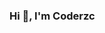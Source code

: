 ### Hi 👋, I'm Coderzc

<!--
**coderzc/coderzc** is a ✨ _special_ ✨ repository because its `README.md` (this file) appears on your GitHub profile.

Here are some ideas to get you started:

- 🔭 I’m currently working on ...
- 🌱 I’m currently learning ...
- 👯 I’m looking to collaborate on ...
- 🤔 I’m looking for help with ...
- 💬 Ask me about ...
- 📫 How to reach me: ...
- 😄 Pronouns: ...
- ⚡ Fun fact: ...

<div align="center">
<img src="https://activity-graph.herokuapp.com/graph?username=coderzc&theme=nord&radius=3" alt="GitHub activity"
    width="98.5%" />
</div>


<div align="center">
    <span>
        <img alt="Github Streak Stats" width="49%"
            src="http://github-readme-streak-stats.herokuapp.com?user=coderzc&theme=onedark&date_format=j%2Fn%5B%2FY%5D">
    </span>
    <span>
        <img alt="Github Stats" width="49%"
            src="https://github-readme-stats-coderzc.vercel.app/api?username=coderzc&count_private=true&show_icons=true&theme=material-palenight">
    </span>
</div>
-->
